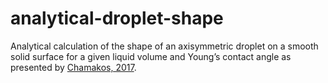 # analytical-droplet-shape
Analytical calculation of the shape of an axisymmetric droplet on a smooth solid surface for a given liquid volume and Young’s contact angle as presented by [Chamakos, 2017](http://dspace.lib.ntua.gr/xmlui/handle/123456789/44746).
